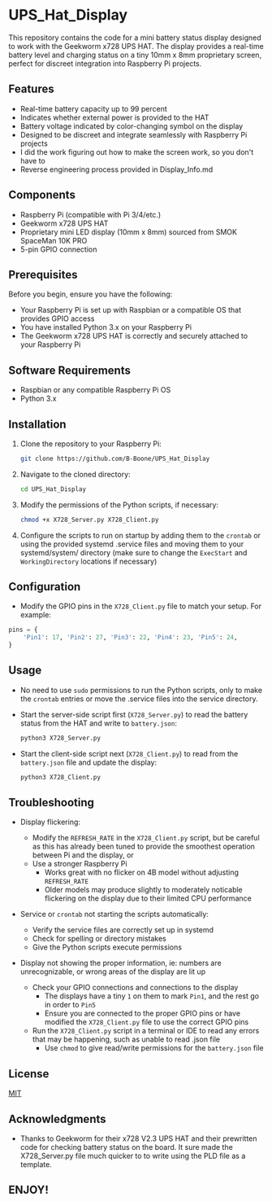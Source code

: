 # UPS_Hat_Display

This repository contains the code for a mini battery status display designed to work with the Geekworm x728 UPS HAT. The display provides a real-time battery level and charging status on a tiny 10mm x 8mm proprietary screen, perfect for discreet integration into Raspberry Pi projects.

## Features

- Real-time battery capacity up to 99 percent
- Indicates whether external power is provided to the HAT
- Battery voltage indicated by color-changing symbol on the display
- Designed to be discreet and integrate seamlessly with Raspberry Pi projects
- I did the work figuring out how to make the screen work, so you don't have to
- Reverse engineering process provided in Display_Info.md

## Components

- Raspberry Pi (compatible with Pi 3/4/etc.)
- Geekworm x728 UPS HAT
- Proprietary mini LED display (10mm x 8mm) sourced from SMOK SpaceMan 10K PRO
- 5-pin GPIO connection

## Prerequisites

Before you begin, ensure you have the following:

- Your Raspberry Pi is set up with Raspbian or a compatible OS that provides GPIO access
- You have installed Python 3.x on your Raspberry Pi
- The Geekworm x728 UPS HAT is correctly and securely attached to your Raspberry Pi

## Software Requirements

- Raspbian or any compatible Raspberry Pi OS
- Python 3.x

## Installation

1. Clone the repository to your Raspberry Pi:

    ```bash
    git clone https://github.com/B-Boone/UPS_Hat_Display
    ```

2. Navigate to the cloned directory:

    ```bash
    cd UPS_Hat_Display
    ```

3. Modify the permissions of the Python scripts, if necessary:

   ```bash
   chmod +x X728_Server.py X728_Client.py
   ```

4. Configure the scripts to run on startup by adding them to the `crontab` or using the provided systemd .service files and moving them to your systemd/system/ directory (make sure to change the `ExecStart` and `WorkingDirectory` locations if necessary)

## Configuration

- Modify the GPIO pins in the `X728_Client.py` file to match your setup. For example:

```python
pins = {
    'Pin1': 17, 'Pin2': 27, 'Pin3': 22, 'Pin4': 23, 'Pin5': 24,
}
```

## Usage

- No need to use `sudo` permissions to run the Python scripts, only to make the `crontab` entries or move the .service files into the service directory.

- Start the server-side script first (`X728_Server.py`) to read the battery status from the HAT and write to `battery.json`:

    ```bash
    python3 X728_Server.py
    ```

- Start the client-side script next (`X728_Client.py`) to read from the `battery.json` file and update the display:

    ```bash
    python3 X728_Client.py
    ```

## Troubleshooting

- Display flickering:
  - Modify the `REFRESH_RATE` in the `X728_Client.py` script, but be careful as this has already been tuned to provide the smoothest operation between Pi and the display, or
  - Use a stronger Raspberry Pi
    - Works great with no flicker on 4B model without adjusting `REFRESH_RATE`
    - Older models may produce slightly to moderately noticable flickering on the display due to their limited CPU performance

- Service or `crontab` not starting the scripts automatically:
  - Verify the service files are correctly set up in systemd
  - Check for spelling or directory mistakes
  - Give the Python scripts execute permissions

- Display not showing the proper information, ie: numbers are unrecognizable, or wrong areas of the display are lit up
  - Check your GPIO connections and connections to the display
    - The displays have a tiny `1` on them to mark `Pin1`, and the rest go in order to `Pin5`
    - Ensure you are connected to the proper GPIO pins or have modified the `X728_Client.py` file to use the correct GPIO pins
  - Run the `X728_Client.py` script in a terminal or IDE to read any errors that may be happening, such as unable to read .json file
    - Use `chmod` to give read/write permissions for the `battery.json` file

## License

[MIT](https://choosealicense.com/licenses/mit/)

## Acknowledgments

- Thanks to Geekworm for their x728 V2.3 UPS HAT and their prewritten code for checking battery status on the board. It sure made the X728_Server.py file much quicker to to write using the PLD file as a template.

## ENJOY!
